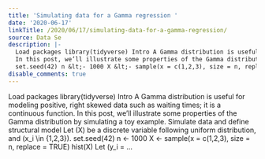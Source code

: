 ```yaml
---
title: 'Simulating data for a Gamma regression '
date: '2020-06-17'
linkTitle: /2020/06/17/simulating-data-for-a-gamma-regression/
source: Data Se
description: |-
  Load packages library(tidyverse) Intro A Gamma distribution is useful for modeling positive, right skewed data such as waiting times; it is a continuous function.
  In this post, we’ll illustrate some properties of the Gamma distribution by simulating a toy example. Simulate data and define structural model Let \(X\) be a discrete variable following uniform distribution, and \(x_i \in \{1,2,3\}\).
  set.seed(42) n &lt;- 1000 X &lt;- sample(x = c(1,2,3), size = n, replace = TRUE) hist(X) Let \(y_i = ...
disable_comments: true
---
```

Load packages library(tidyverse) Intro A Gamma distribution is useful for modeling positive, right skewed data such as waiting times; it is a continuous function.
In this post, we’ll illustrate some properties of the Gamma distribution by simulating a toy example. Simulate data and define structural model Let \(X\) be a discrete variable following uniform distribution, and \(x_i \in \{1,2,3\}\).
set.seed(42) n &lt;- 1000 X &lt;- sample(x = c(1,2,3), size = n, replace = TRUE) hist(X) Let \(y_i = ...